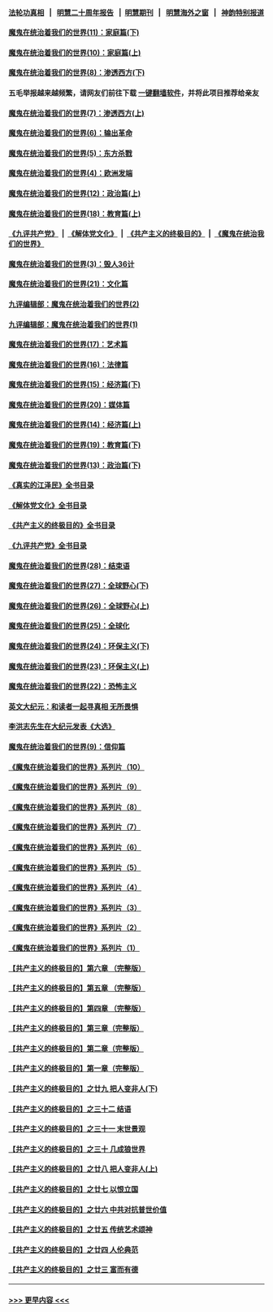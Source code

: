 #### [法轮功真相](https://github.com/gfw-breaker/truth/blob/master/README.md?t=0) &nbsp;&nbsp;|&nbsp;&nbsp; [明慧二十周年报告](https://github.com/gfw-breaker/mh-reports/blob/master/README.md?t=0) &nbsp;&nbsp;|&nbsp;&nbsp;[明慧期刊](https://github.com/gfw-breaker/mh-qikan) &nbsp;&nbsp;|&nbsp;&nbsp; [明慧海外之窗](https://github.com/gfw-breaker/mh-news/blob/master/README.md?t=0) &nbsp;&nbsp;|&nbsp;&nbsp; [神韵特别报道](https://github.com/gfw-breaker/mh-news/blob/master/shenyun.md?t=0)
#### [魔鬼在统治着我们的世界(11)：家庭篇(下)](../pages/nsc422/n10440961.md?t=12142301) 
#### [魔鬼在统治着我们的世界(10)：家庭篇(上)](../pages/nsc422/n10435448.md?t=12142301) 
#### [魔鬼在统治着我们的世界(8)：渗透西方(下)](../pages/nsc422/n10429603.md?t=12142301) 
#### 五毛举报越来越频繁，请网友们前往下载 [一键翻墙软件](https://github.com/gfw-breaker/ssr-accounts)，并将此项目推荐给亲友
#### [魔鬼在统治着我们的世界(7)：渗透西方(上)](../pages/nsc422/n10426013.md?t=12142301) 
#### [魔鬼在统治着我们的世界(6)：输出革命](../pages/nsc422/n10421536.md?t=12142301) 
#### [魔鬼在统治着我们的世界(5)：东方杀戮](../pages/nsc422/n10417707.md?t=12142301) 
#### [魔鬼在统治着我们的世界(4)：欧洲发端](../pages/nsc422/n10414890.md?t=12142301) 
#### [魔鬼在统治着我们的世界(12)：政治篇(上)](../pages/nsc422/n10444576.md?t=12142301) 
#### [魔鬼在统治着我们的世界(18)：教育篇(上)](../pages/nsc422/n10526970.md?t=12142301) 
#### [《九评共产党》](https://github.com/begood0513/9ping.md/blob/master/README.md) &nbsp;|&nbsp; [《解体党文化》](../../../../jtdwh.md/blob/master/README.md)  &nbsp;|&nbsp; [《共产主义的终极目的》](../../../../gczydzjmd.md/blob/master/README.md) &nbsp;|&nbsp; [《魔鬼在统治我们的世界》](../../../../mgztzwmdsj.md/blob/master/README.md) 
#### [魔鬼在统治着我们的世界(3)：毁人36计](../pages/nsc422/n10411583.md?t=12142301) 
#### [魔鬼在统治着我们的世界(21)：文化篇](../pages/nsc422/n10597706.md?t=12142301) 
#### [九评编辑部：魔鬼在统治着我们的世界(2)](../pages/nsc422/n10410036.md?t=12142301) 
#### [九评编辑部：魔鬼在统治着我们的世界(1)](../pages/nsc422/n10406825.md?t=12142301) 
#### [魔鬼在统治着我们的世界(17)：艺术篇](../pages/nsc422/n10499093.md?t=12142301) 
#### [魔鬼在统治着我们的世界(16)：法律篇](../pages/nsc422/n10485969.md?t=12142301) 
#### [魔鬼在统治着我们的世界(15)：经济篇(下)](../pages/nsc422/n10469975.md?t=12142301) 
#### [魔鬼在统治着我们的世界(20)：媒体篇](../pages/nsc422/n10586579.md?t=12142301) 
#### [魔鬼在统治着我们的世界(14)：经济篇(上)](../pages/nsc422/n10457370.md?t=12142301) 
#### [魔鬼在统治着我们的世界(19)：教育篇(下)](../pages/nsc422/n10564808.md?t=12142301) 
#### [魔鬼在统治着我们的世界(13)：政治篇(下)](../pages/nsc422/n10448270.md?t=12142301) 
#### [《真实的江泽民》全书目录](../pages/nsc422/n13721399.md?t=12142301) 
#### [《解体党文化》全书目录](../pages/nsc422/n13721157.md?t=12142301) 
#### [《共产主义的终极目的》全书目录](../pages/nsc422/n13721048.md?t=12142301) 
#### [《九评共产党》全书目录](../pages/nsc422/n13708085.md?t=12142301) 
#### [魔鬼在统治着我们的世界(28)：结束语](../pages/nsc422/n10936246.md?t=12142301) 
#### [魔鬼在统治着我们的世界(27)：全球野心(下)](../pages/nsc422/n10928319.md?t=12142301) 
#### [魔鬼在统治着我们的世界(26)：全球野心(上)](../pages/nsc422/n10900318.md?t=12142301) 
#### [魔鬼在统治着我们的世界(25)：全球化](../pages/nsc422/n10788205.md?t=12142301) 
#### [魔鬼在统治着我们的世界(24)：环保主义(下)](../pages/nsc422/n10695307.md?t=12142301) 
#### [魔鬼在统治着我们的世界(23)：环保主义(上)](../pages/nsc422/n10688613.md?t=12142301) 
#### [魔鬼在统治着我们的世界(22)：恐怖主义](../pages/nsc422/n10614727.md?t=12142301) 
#### [英文大纪元：和读者一起寻真相 无所畏惧](../pages/nsc422/n12542027.md?t=12142301) 
#### [李洪志先生在大纪元发表《大选》](../pages/nsc422/n12534746.md?t=12142301) 
#### [魔鬼在统治着我们的世界(9)：信仰篇](../pages/nsc422/n10432159.md?t=12142301) 
#### [《魔鬼在统治着我们的世界》系列片（10）](../pages/nsc422/n12292670.md?t=12142301) 
#### [《魔鬼在统治着我们的世界》系列片（9）](../pages/nsc422/n12290859.md?t=12142301) 
#### [《魔鬼在统治着我们的世界》系列片（8）](../pages/nsc422/n12287445.md?t=12142301) 
#### [《魔鬼在统治着我们的世界》系列片（7）](../pages/nsc422/n12283425.md?t=12142301) 
#### [《魔鬼在统治着我们的世界》系列片（6）](../pages/nsc422/n12282314.md?t=12142301) 
#### [《魔鬼在统治着我们的世界》系列片（5）](../pages/nsc422/n12281419.md?t=12142301) 
#### [《魔鬼在统治着我们的世界》系列片（4）](../pages/nsc422/n12274024.md?t=12142301) 
#### [《魔鬼在统治着我们的世界》系列片（3）](../pages/nsc422/n12271322.md?t=12142301) 
#### [《魔鬼在统治着我们的世界》系列片（2）](../pages/nsc422/n12269049.md?t=12142301) 
#### [《魔鬼在统治着我们的世界》系列片（1）](../pages/nsc422/n12267575.md?t=12142301) 
#### [【共产主义的终极目的】第六章 （完整版）](../pages/nsc422/n11428913.md?t=12142301) 
#### [【共产主义的终极目的】第五章 （完整版）](../pages/nsc422/n11428912.md?t=12142301) 
#### [【共产主义的终极目的】第四章 （完整版）](../pages/nsc422/n11428907.md?t=12142301) 
#### [【共产主义的终极目的】第三章（完整版）](../pages/nsc422/n11428848.md?t=12142301) 
#### [【共产主义的终极目的】第二章（完整版）](../pages/nsc422/n11428831.md?t=12142301) 
#### [【共产主义的终极目的】第一章（完整版）](../pages/nsc422/n11417651.md?t=12142301) 
#### [【共产主义的终极目的】之廿九 把人变非人(下)](../pages/nsc422/n11344140.md?t=12142301) 
#### [【共产主义的终极目的】之三十二 结语](../pages/nsc422/n11360535.md?t=12142301) 
#### [【共产主义的终极目的】之三十一 末世景观](../pages/nsc422/n11351129.md?t=12142301) 
#### [【共产主义的终极目的】之三十 几成狼世界](../pages/nsc422/n11348280.md?t=12142301) 
#### [【共产主义的终极目的】之廿八 把人变非人(上)](../pages/nsc422/n11340492.md?t=12142301) 
#### [【共产主义的终极目的】之廿七 以恨立国](../pages/nsc422/n11336944.md?t=12142301) 
#### [【共产主义的终极目的】之廿六 中共对抗普世价值](../pages/nsc422/n11324785.md?t=12142301) 
#### [【共产主义的终极目的】之廿五 传统艺术颂神](../pages/nsc422/n11296396.md?t=12142301) 
#### [【共产主义的终极目的】之廿四 人伦典范](../pages/nsc422/n11296397.md?t=12142301) 
#### [【共产主义的终极目的】之廿三 富而有德](../pages/nsc422/n11283598.md?t=12142301) 

----
#### [ >>> 更早内容 <<< ](../indexes/nsc422-earlier.md)
